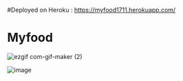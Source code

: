 #Deployed on Heroku :
https://myfood1711.herokuapp.com/

# Myfood

![ezgif com-gif-maker (2)](https://user-images.githubusercontent.com/52784177/94477256-43214f00-01ef-11eb-93b2-fdd40dedbb95.gif)


![image](https://user-images.githubusercontent.com/52784177/94402316-8517aa00-0189-11eb-8f44-6245a9c43c08.png)
